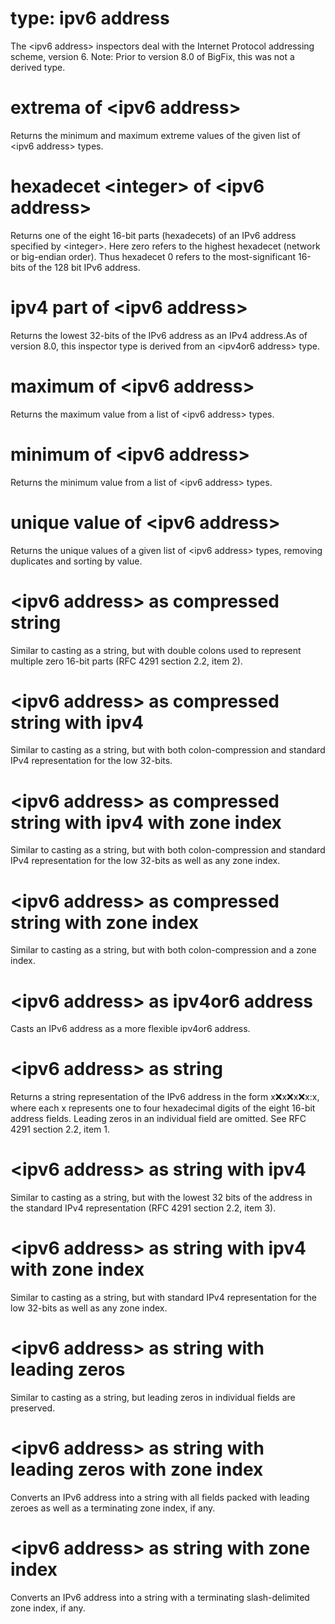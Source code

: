 # type: ipv6 address

The &lt;ipv6 address&gt; inspectors deal with the Internet Protocol addressing scheme, version 6. Note: Prior to version 8.0 of BigFix, this was not a derived type.

# extrema of &lt;ipv6 address&gt;

Returns the minimum and maximum extreme values of the given list of &lt;ipv6 address&gt; types.

# hexadecet &lt;integer&gt; of &lt;ipv6 address&gt;

Returns one of the eight 16-bit parts (hexadecets) of an IPv6 address specified by &lt;integer&gt;. Here zero refers to the highest hexadecet (network or big-endian order). Thus hexadecet 0 refers to the most-significant 16-bits of the 128 bit IPv6 address.

# ipv4 part of &lt;ipv6 address&gt;

Returns the lowest 32-bits of the IPv6 address as an IPv4 address.As of version 8.0, this inspector type is derived from an &lt;ipv4or6 address&gt; type.

# maximum of &lt;ipv6 address&gt;

Returns the maximum value from a list of &lt;ipv6 address&gt; types.

# minimum of &lt;ipv6 address&gt;

Returns the minimum value from a list of &lt;ipv6 address&gt; types.

# unique value of &lt;ipv6 address&gt;

Returns the unique values of a given list of &lt;ipv6 address&gt; types, removing duplicates and sorting by value.

# &lt;ipv6 address&gt; as compressed string

Similar to casting as a string, but with double colons used to represent multiple zero 16-bit parts (RFC 4291 section 2.2, item 2).

# &lt;ipv6 address&gt; as compressed string with ipv4

Similar to casting as a string, but with both colon-compression and standard IPv4 representation for the low 32-bits.

# &lt;ipv6 address&gt; as compressed string with ipv4 with zone index

Similar to casting as a string, but with both colon-compression and standard IPv4 representation for the low 32-bits as well as any zone index.

# &lt;ipv6 address&gt; as compressed string with zone index

Similar to casting as a string, but with both colon-compression and a zone index.

# &lt;ipv6 address&gt; as ipv4or6 address

Casts an IPv6 address as a more flexible ipv4or6 address.

# &lt;ipv6 address&gt; as string

Returns a string representation of the IPv6 address in the form x:x:x:x:x:x:x:x, where each x represents one to four hexadecimal digits of the eight 16-bit address fields. Leading zeros in an individual field are omitted. See RFC 4291 section 2.2, item 1.

# &lt;ipv6 address&gt; as string with ipv4

Similar to casting as a string, but with the lowest 32 bits of the address in the standard IPv4 representation (RFC 4291 section 2.2, item 3).

# &lt;ipv6 address&gt; as string with ipv4 with zone index

Similar to casting as a string, but with standard IPv4 representation for the low 32-bits as well as any zone index.

# &lt;ipv6 address&gt; as string with leading zeros

Similar to casting as a string, but leading zeros in individual fields are preserved.

# &lt;ipv6 address&gt; as string with leading zeros with zone index

Converts an IPv6 address into a string with all fields packed with leading zeroes as well as a terminating zone index, if any.

# &lt;ipv6 address&gt; as string with zone index

Converts an IPv6 address into a string with a terminating slash-delimited zone index, if any.
